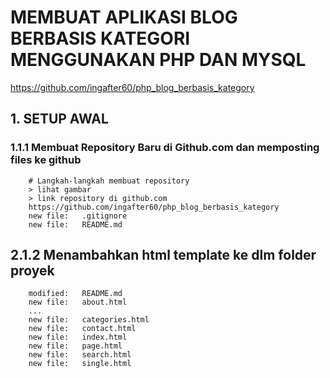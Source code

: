 # MEMBUAT APLIKASI BLOG BERBASIS KATEGORI MENGGUNAKAN PHP DAN MYSQL
https://github.com/ingafter60/php_blog_berbasis_kategory


## 1. SETUP AWAL

### 1.1.1 Membuat Repository Baru di Github.com dan memposting files ke github

		# Langkah-langkah membuat repository
		> lihat gambar
		> link repository di github.com
		https://github.com/ingafter60/php_blog_berbasis_kategory
        new file:   .gitignore
        new file:   README.md		


## 2.1.2 Menambahkan html template ke dlm folder proyek

        modified:   README.md
        new file:   about.html
        ...
        new file:   categories.html
        new file:   contact.html
        new file:   index.html
        new file:   page.html
        new file:   search.html
        new file:   single.html